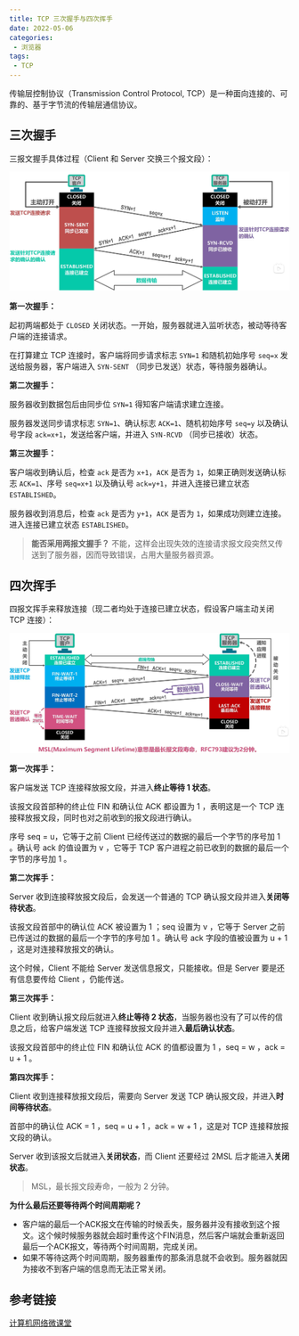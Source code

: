 ```yaml
---
title: TCP 三次握手与四次挥手
date: 2022-05-06
categories:
 - 浏览器
tags:
 - TCP
---
```


传输层控制协议（Transmission Control Protocol, TCP）是一种面向连接的、可靠的、基于字节流的传输层通信协议。

## 三次握手

三报文握手具体过程（Client 和 Server 交换三个报文段）：

![三次握手](./img/0011/three.png)

**第一次握手：**

起初两端都处于 `CLOSED` 关闭状态。一开始，服务器就进入监听状态，被动等待客户端的连接请求。

在打算建立 TCP 连接时，客户端将同步请求标志 `SYN=1` 和随机初始序号 `seq=x` 发送给服务器，客户端进入 `SYN-SENT` （同步已发送）状态，等待服务器确认。

**第二次握手：**

服务器收到数据包后由同步位 `SYN=1` 得知客户端请求建立连接。

服务器发送同步请求标志 `SYN=1`、确认标志 `ACK=1`、随机初始序号 `seq=y` 以及确认号字段 `ack=x+1`，发送给客户端，并进入 `SYN-RCVD` （同步已接收）状态。

**第三次握手：**

客户端收到确认后，检查 `ack` 是否为 `x+1`，`ACK` 是否为 `1`，如果正确则发送确认标志 `ACK=1`、序号 `seq=x+1` 以及确认号 `ack=y+1`，并进入连接已建立状态 `ESTABLISHED`。

服务器收到消息后，检查 `ack` 是否为 `y+1`，`ACK` 是否为 `1`，如果成功则建立连接。 进入连接已建立状态 `ESTABLISHED`。

> **能否采用两报文握手？**
> 不能，这样会出现失效的连接请求报文段突然又传送到了服务器，因而导致错误，占用大量服务器资源。

## 四次挥手

四报文挥手来释放连接（现二者均处于连接已建立状态，假设客户端主动关闭 TCP 连接）：

![四次挥手](./img/0011/four.png)

**第一次挥手：**

客户端发送 TCP 连接释放报文段，并进入**终止等待 1 状态**。

该报文段首部种的终止位 FIN 和确认位 ACK 都设置为 1 ，表明这是一个 TCP 连接释放报文段，同时也对之前收到的报文段进行确认。

序号 seq = u，它等于之前 Client 已经传送过的数据的最后一个字节的序号加 1 。确认号 ack 的值设置为 v ，它等于 TCP 客户进程之前已收到的数据的最后一个字节的序号加 1 。

**第二次挥手：**

Server 收到连接释放报文段后，会发送一个普通的 TCP 确认报文段并进入**关闭等待状态**。

该报文段首部中的确认位 ACK 被设置为 1 ；seq 设置为 v ，它等于 Server 之前已传送过的数据的最后一个字节的序号加 1 。确认号 ack 字段的值被设置为 u + 1 ，这是对连接释放报文的确认。

这个时候，Client 不能给 Server 发送信息报文，只能接收。但是 Server 要是还有信息要传给 Client ，仍能传送。

**第三次挥手：**

Client 收到确认报文段后就进入**终止等待 2 状态**，当服务器也没有了可以传的信息之后，给客户端发送 TCP 连接释放报文段并进入**最后确认状态**。

该报文段首部中的终止位 FIN 和确认位 ACK 的值都设置为 1 ，seq = w ，ack = u + 1 。

**第四次挥手：**

Client 收到连接释放报文段后，需要向 Server 发送 TCP 确认报文段，并进入**时间等待状态**。

首部中的确认位 ACK = 1 ，seq = u + 1 ，ack = w + 1 ，这是对 TCP 连接释放报文段的确认。

Server 收到该报文后就进入**关闭状态**，而 Client 还要经过 2MSL 后才能进入**关闭状态**。

> MSL，最长报文段寿命，一般为 2 分钟。

**为什么最后还要等待两个时间周期呢？**

* 客户端的最后一个ACK报文在传输的时候丢失，服务器并没有接收到这个报文。这个候时候服务器就会超时重传这个FIN消息，然后客户端就会重新返回最后一个ACK报文，等待两个时间周期，完成关闭。
* 如果不等待这两个时间周期，服务器重传的那条消息就不会收到。服务器就因为接收不到客户端的信息而无法正常关闭。

## 参考链接

[计算机网络微课堂](https://www.bilibili.com/video/BV1c4411d7jb)
